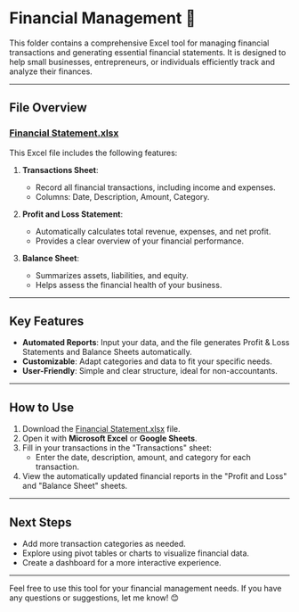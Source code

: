 # Financial Management 🧾

This folder contains a comprehensive Excel tool for managing financial transactions and generating essential financial statements. It is designed to help small businesses, entrepreneurs, or individuals efficiently track and analyze their finances.

---

## File Overview
### [Financial Statement.xlsx](./Financial%20Statement.xlsx)  
This Excel file includes the following features:

1. **Transactions Sheet**:
   - Record all financial transactions, including income and expenses.
   - Columns: Date, Description, Amount, Category.

2. **Profit and Loss Statement**:
   - Automatically calculates total revenue, expenses, and net profit.
   - Provides a clear overview of your financial performance.

3. **Balance Sheet**:
   - Summarizes assets, liabilities, and equity.
   - Helps assess the financial health of your business.

---

## Key Features
- **Automated Reports**: Input your data, and the file generates Profit & Loss Statements and Balance Sheets automatically.
- **Customizable**: Adapt categories and data to fit your specific needs.
- **User-Friendly**: Simple and clear structure, ideal for non-accountants.

---

## How to Use
1. Download the [Financial Statement.xlsx](./Financial%20Statement.xlsx) file.
2. Open it with **Microsoft Excel** or **Google Sheets**.
3. Fill in your transactions in the "Transactions" sheet:
   - Enter the date, description, amount, and category for each transaction.
4. View the automatically updated financial reports in the "Profit and Loss" and "Balance Sheet" sheets.

---

## Next Steps
- Add more transaction categories as needed.
- Explore using pivot tables or charts to visualize financial data.
- Create a dashboard for a more interactive experience.

---

Feel free to use this tool for your financial management needs. If you have any questions or suggestions, let me know! 😊
